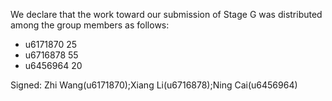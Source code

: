 We declare that the work toward our submission of Stage G was distributed among the group members as follows:

* u6171870 25
* u6716878 55
* u6456964 20

Signed: Zhi Wang(u6171870);Xiang Li(u6716878);Ning Cai(u6456964)

